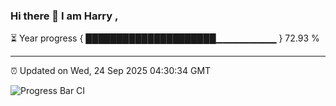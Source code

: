 ### Hi there 👋 I am Harry , 

⏳ Year progress { █████████████████████▁▁▁▁▁▁▁▁▁ } 72.93 %

---

⏰ Updated on Wed, 24 Sep 2025 04:30:34 GMT

![Progress Bar CI](https://github.com/duykhang68/duykhang68/workflows/Progress%20Bar%20CI/badge.svg)
